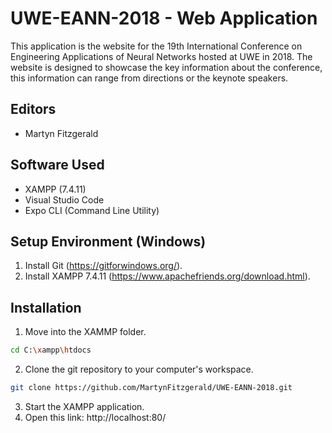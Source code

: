 # UWE-EANN-2018 - Web Application

This application is the website for the 19th International Conference on Engineering Applications of Neural Networks hosted at UWE in 2018. The website is designed to showcase the key information about the conference, this information can range from directions or the keynote speakers.

## Editors
* Martyn Fitzgerald

## Software Used    

* XAMPP (7.4.11)
* Visual Studio Code
* Expo CLI (Command Line Utility)

## Setup Environment (Windows)

1. Install Git (https://gitforwindows.org/).
2. Install XAMPP 7.4.11 (https://www.apachefriends.org/download.html).

## Installation

1. Move into the XAMMP folder.
```bash
cd C:\xampp\htdocs
```
2. Clone the git repository to your computer's workspace.
```bash
git clone https://github.com/MartynFitzgerald/UWE-EANN-2018.git
```
3. Start the XAMPP application.
4. Open this link:  http://localhost:80/

